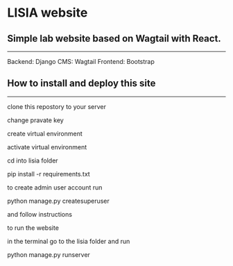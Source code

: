 # LISIA website
## Simple lab website based on Wagtail with React.
----
Backend: Django
CMS: Wagtail
Frontend: Bootstrap

## How to install and deploy this site
---

clone this repostory to your server

change pravate key

create virtual environment 

activate virtual environment 

cd into lisia folder 

pip install -r requirements.txt

to create admin user account run

python manage.py createsuperuser 

and follow instructions

to run the website 

in the terminal go to the lisia folder and run
 
python manage.py runserver

